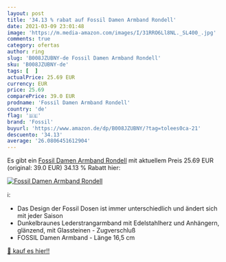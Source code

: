 ```yaml
---
layout: post
title: '34.13 % rabat auf Fossil Damen Armband Rondell'
date: 2021-03-09 23:01:48
image: 'https://m.media-amazon.com/images/I/31RRO6Ll8NL._SL400_.jpg'
comments: true
category: ofertas
author: ring
slug: 'B008JZUBNY-de Fossil Damen Armband Rondell'
sku: 'B008JZUBNY-de'
tags: [  ]
actualPrice: 25.69 EUR
currency: EUR
price: 25.69
comparePrice: 39.0 EUR
prodname: 'Fossil Damen Armband Rondell'
country: 'de'
flag: '🇩🇪'
brand: 'Fossil'
buyurl: 'https://www.amazon.de/dp/B008JZUBNY/?tag=tolees0ca-21'
descuento: '34.13'
average: '26.0806451612904'
---
```


Es gibt ein [Fossil Damen Armband Rondell](https://www.amazon.de/dp/B008JZUBNY/?tag=tolees0ca-21) mit aktuellem Preis 25.69 EUR (original: 39.0 EUR) 34.13 % Rabatt hier:

[![Fossil Damen Armband Rondell](https://m.media-amazon.com/images/I/31RRO6Ll8NL._SL400_.jpg)](https://www.amazon.de/dp/B008JZUBNY/?tag=tolees0ca-21)

ℹ️:

- Das Design der Fossil Dosen ist immer unterschiedlich und ändert sich mit jeder Saison
- Dunkelbraunes Lederstrangarmband mit Edelstahlherz und Anhängern, glänzend, mit Glassteinen - Zugverschluß
- FOSSIL Damen Armband - Länge 16,5 cm

[🛒 kauf es hier!!](https://www.amazon.de/dp/B008JZUBNY/?tag=tolees0ca-21)
